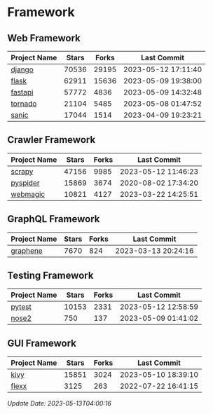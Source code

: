 # Framework

## Web Framework
| Project Name | Stars | Forks | Last Commit |
| ------------ | ----- | ----- | ----------- |
| [django](https://github.com/django/django) | 70536 | 29195 | 2023-05-12 17:11:40 |
| [flask](https://github.com/pallets/flask) | 62911 | 15636 | 2023-05-09 19:38:00 |
| [fastapi](https://github.com/tiangolo/fastapi) | 57772 | 4836 | 2023-05-09 14:32:48 |
| [tornado](https://github.com/tornadoweb/tornado) | 21104 | 5485 | 2023-05-08 01:47:52 |
| [sanic](https://github.com/sanic-org/sanic) | 17044 | 1514 | 2023-04-09 19:23:21 |

## Crawler Framework
| Project Name | Stars | Forks | Last Commit |
| ------------ | ----- | ----- | ----------- |
| [scrapy](https://github.com/scrapy/scrapy) | 47156 | 9985 | 2023-05-12 11:46:23 |
| [pyspider](https://github.com/binux/pyspider) | 15869 | 3674 | 2020-08-02 17:34:20 |
| [webmagic](https://github.com/code4craft/webmagic) | 10821 | 4127 | 2023-03-22 14:25:51 |

## GraphQL Framework
| Project Name | Stars | Forks | Last Commit |
| ------------ | ----- | ----- | ----------- |
| [graphene](https://github.com/graphql-python/graphene) | 7670 | 824 | 2023-03-13 20:24:16 |

## Testing Framework
| Project Name | Stars | Forks | Last Commit |
| ------------ | ----- | ----- | ----------- |
| [pytest](https://github.com/pytest-dev/pytest) | 10153 | 2331 | 2023-05-12 12:58:59 |
| [nose2](https://github.com/nose-devs/nose2) | 750 | 137 | 2023-05-09 01:41:02 |

## GUI Framework
| Project Name | Stars | Forks | Last Commit |
| ------------ | ----- | ----- | ----------- |
| [kivy](https://github.com/kivy/kivy) | 15851 | 3024 | 2023-05-10 18:39:10 |
| [flexx](https://github.com/flexxui/flexx) | 3125 | 263 | 2022-07-22 16:41:15 |

*Update Date: 2023-05-13T04:00:16*